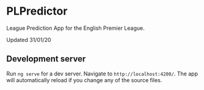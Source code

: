 # PLPredictor

League Prediction App for the English Premier League.

Updated 31/01/20

## Development server

Run `ng serve` for a dev server. Navigate to `http://localhost:4200/`. The app will automatically reload if you change any of the source files.
